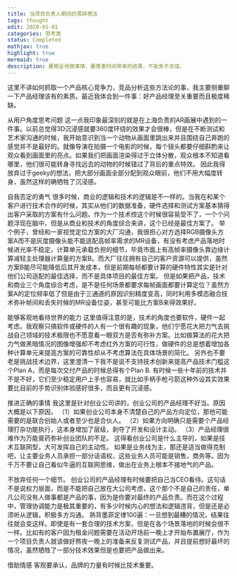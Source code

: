 ```yaml
---
title: 当项目负责人期间的零碎想法
tags: thought
edit: 2020-01-01
categories: 思考类
status: Completed
mathjax: true
highlight: true
mermaid: true
description: 要稳妥地做事情，要尊重时间带来的结果，不能急于求成。
---
```

这里不讲如何抓取一个产品核心竞争力，竞品分析这些方法论的事，我主要侧重聊一下产品经理该有的素质。最近我体会到一件事：好产品经理至关重要而且极度稀缺。

从用户角度思考问题
这一点我印象最深刻的就是在上海负责的AR画展中遇到的一件事。以前总觉得3D沉浸感就要360度环绕的效果才会很棒，但是在不断测试和艺术家沟通的时候，我开始意识到当一个动物从画面里跳出来并且围绕自己奔跑的感觉并不是最好的。就像导演在拍摄一个电影的时候，每个镜头都要仔细斟酌来让观众看到画面里的亮点。如果我们把画面渲染得过于立体分散，观众根本不知道看哪里，他们很可能转身寻找远去的动物的时候错过了背后的重点特效。
因此我得放弃过于geeky的想法，把大部分画面全部分配到观众眼前，他们不用大幅度转身，虽然这样的确牺牲了沉浸感。


自我否定的勇气
很多时候，商业的逻辑和技术的逻辑是不一样的。当我在和某个客户进行技术合作的时候，其实从他们的数据准备，硬件选择和测试方案基本猜得出客户采取的方案有什么问题。作为一个技术控这个时候很容易受不了，一个个问题浮现在脑中，但是从商业和技术的角度综合来讲，这个已经是最佳方案了。
举个例子，曾经和一家视觉定位方案的大厂沟通，我很担心对方选择RGB摄像头方案A而不是灰度摄像头能不能适配高帧率需求的MR设备，有没有考虑产品落地时候进光率不稳定，计算单元承载负担的细节，毕竟市面上有高帧率摄像头靠边缘计算减轻主处理器计算量的方案B。而大厂往往拥有自己的客户资源可以提供，虽然方案B能尽可能降低后其开发成本，但是前期每帧都要计算的硬件特性其实是针对他们公司适配的最佳选择，而不是具体项目的最佳方案。
但是如果把产品，技术和商业三个角度综合考虑，是不是任何场景都要求每帧画面都要计算定位？虽然方案A的定位频率低了但是由于三通道的原因识别精度变高，同时利用多模态融合技术弥补帧间和丢失时候的MR设备位姿，甚至可能比方案B来得效果好。


能够客观地看待世界的能力
这里值得注意的是，技术的角度也要软件，硬件一起考虑。我观察只搞软件或硬件的人有一个很有趣的现象，他们宁愿花大把力气去挑战自己领域的技术极限也不愿意看一眼双方是否有弥补方案。比如做算法的花大把力气做黑暗情况的图像增强却不考虑红外方案的可行性，做硬件的总是想着增加各种计算单元来提高方案的可靠性却从不考虑算法在具体场景的简化。
另外也不要老是挑战技术边界，这里澄清一下我不是说不支持技术创新来提高产品技术门槛这个Plan A，而是每次交付产品的时候总得有个Plan B. 有时候一些十年前的技术并不是不好，它们至少稳定用户上手也容易，就比如手柄手枪弓箭这种外设其实效果要比目前的手势识别体验感好很多，而且更有沉浸感。

推进正确的事情
我这里是针对创业公司讲的，创业公司的产品经理不好当。原因大概是以下原因，
（1）如果创业公司本身不清楚自己的产品方向定位，那他可能需要的是联合创始人或者至少也是合伙人。
（2）如果方向明确只是需要个产品经理打杂功能执行，这本身增加了层级，剥夺了开发和设计主动。
（3）产品经理很难作为万能膏药弥补创业团队的不足。
这得看创业公司是什么主导的，如果是技术互联网型，大可发挥自己的主动性。
如果是业务线为主，那还是适当做得克制吧，让主要业务人员承担一部分话语权，这些业务人员可能是销售，商务等。因为千万不要让自己看似牛逼的互联网思维，做出在业务上根本不接地气的产品。


不放弃任何一个细节。
创业公司的产品经理有时候要把自己当CEO看待。这句话不是说权力层面，而是不能把自己放在大公司考虑，这个那个不是自己的责任，单凡公司没有人做事都是产品的事，因为是你要对最终的产品负责。而在这个过程中，管理协调能力是极其重要的，有多少时候内心的想法和逻辑违背，但是还是必须听从逻辑，积极多方沟通。
熟背墨菲定律100遍：一旦想到最糟的情况，结果往往就会变这样。即使是有一套合理的技术方案，但是在各个场景落地的时候会很不一样。比如有的客户因为租金问题需要在活动开场前一晚上才开始布置展厅，作为一个项目负责人就该做好熬夜一晚上的准备来反复测试产品，并且提前想好最坏的情况，虽然牺牲了一部分技术效果但是也要把产品做出来。

借助情感
客观要承认，品牌的力量有时候比技术重要。